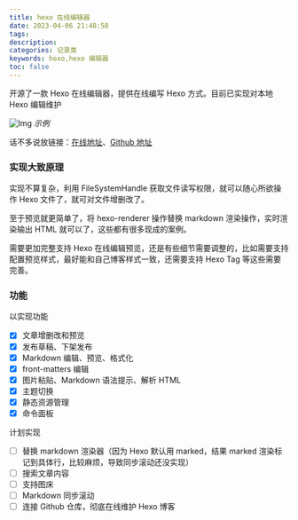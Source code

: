 ```yaml
---
title: hexo 在线编辑器
date: 2023-04-06 21:48:58
tags:
description:
categories: 记录类
keywords: hexo,hexo 编辑器
toc: false
---
```


开源了一款 Hexo 在线编辑器，提供在线编写 Hexo 方式。目前已实现对本地 Hexo 编辑维护

![Img](/images/posts/web_hexo_editor/hexo_editor_demo.png) _示例_

<!-- more -->

话不多说放链接：[在线地址](https://web-hexo-editor.imalun.com)、[Github 地址](https://github.com/MaLuns/hexo-editor)

### 实现大致原理

实现不算复杂，利用 FileSystemHandle 获取文件读写权限，就可以随心所欲操作 Hexo 文件了，就可对文件增删改了。

至于预览就更简单了，将 hexo-renderer 操作替换 markdown 渲染操作，实时渲染输出 HTML 就可以了，这些都有很多现成的案例。

需要更加完整支持 Hexo 在线编辑预览，还是有些细节需要调整的，比如需要支持配置预览样式，最好能和自己博客样式一致，还需要支持 Hexo Tag 等这些需要完善。

### 功能

以实现功能

- [x] 文章增删改和预览
- [x] 发布草稿、下架发布
- [x] Markdown 编辑、预览、格式化
- [x] front-matters 编辑
- [x] 图片粘贴、Markdown 语法提示、解析 HTML
- [x] 主题切换
- [x] 静态资源管理
- [x] 命令面板

计划实现

- [ ] 替换 markdown 渲染器（因为 Hexo 默认用 marked，结果 marked 渲染标记到具体行，比较麻烦，导致同步滚动还没实现）
- [ ] 搜索文章内容
- [ ] 支持图床
- [ ] Markdown 同步滚动
- [ ] 连接 Github 仓库，彻底在线维护 Hexo 博客
